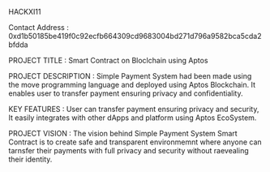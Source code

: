 HACKXI11

Contact Address : 0xd1b50185be419f0c92ecfb664309cd9683004bd271d796a9582bca5cda2bfdda

PROJECT TITLE : Smart Contract on Bloclchain using Aptos

PROJECT DESCRIPTION : Simple Payment System had been made using the move programming language and deployed using Aptos Blockchain. It enables user to transfer payment ensuring privacy and confidentiality.

KEY FEATURES : User can transfer payment ensuring privacy and security, It easily integrates with other dApps and platform using Aptos EcoSystem.

PROJECT VISION : The vision behind Simple Payment System Smart Contract is to create safe and transparent environmemnt where anyone can tarnsfer their payments with full privacy and security without raevealing their identity.
